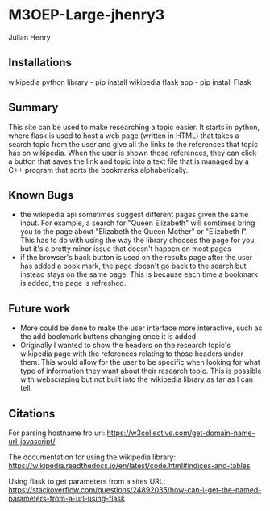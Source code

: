 # M3OEP-Large-jhenry3
Julian Henry


## Installations
wikipedia python library - pip install wikipedia
flask app -  pip install Flask

## Summary
This site can be used to make researching a topic easier. It starts in python, where flask is used to host a web page (written in HTML) that takes a search topic from the user and give all the links to the references that topic has on wikipedia. When the user is shown those references, they can click a button that saves the link and topic into a text file that is managed by a C++ program that sorts the bookmarks alphabetically.

## Known Bugs
- the wikipedia api sometimes suggest different pages given the same input. For example, a search for "Queen Elizabeth" will somtimes bring you to the page about "Elizabeth the Queen Mother" or "Elizabeth I". This has to do with using the way the library chooses the page for you, but it's a pretty minor issue that doesn't happen on most pages
- if the browser's back button is used on the results page after the user has added a book mark, the page doesn't go back to the search but instead stays on the same page. This is because each time a bookmark is added, the page is refreshed.

## Future work
- More could be done to make the user interface more interactive, such as the add bookmark buttons changing once it is added
- Originally I wanted to show the headers on the research topic's wikipedia page with the references relating to those headers under them. This would allow for the user to be specific when looking for what type of information they want about their research topic. This is possible with webscraping but not built into the wikipedia library as far as I can tell.

## Citations
For parsing hostname fro url:
https://w3collective.com/get-domain-name-url-javascript/

The documentation for using the wikipedia library:
https://wikipedia.readthedocs.io/en/latest/code.html#indices-and-tables

Using flask to get parameters from a sites URL:
https://stackoverflow.com/questions/24892035/how-can-i-get-the-named-parameters-from-a-url-using-flask
